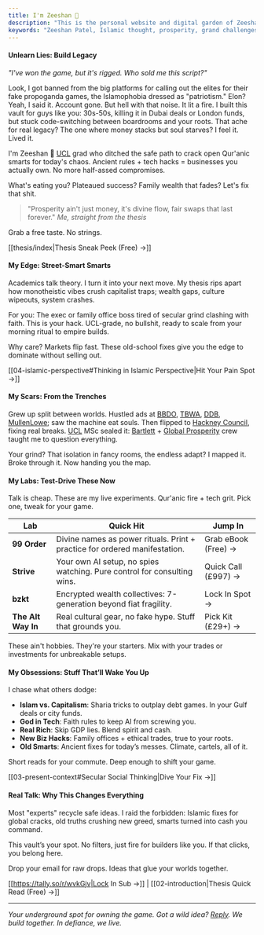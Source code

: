 ```yaml
---
title: I'm Zeeshan 👋
description: "This is the personal website and digital garden of Zeeshan Patel, focusing on Islamic thought, prosperity, and grand challenges."
keywords: "Zeeshan Patel, Islamic thought, prosperity, grand challenges, digital garden, personal website"
---
```


#### Unlearn Lies: Build Legacy
_"I've won the game, but it's rigged. Who sold me this script?"_

Look, I got banned from the big platforms for calling out the elites for their fake propoganda games, the Islamophobia dressed as "patriotism." Elon? Yeah, I said it. Account gone.
But hell with that noise. It lit a fire. I built this vault for guys like you: 30s-50s, killing it in Dubai deals or London funds, but stuck code-switching between boardrooms and your roots. That ache for real legacy? The one where money stacks but soul starves? I feel it. Lived it.

I'm Zeeshan 👋 [UCL](https://x.com/UCL) grad who ditched the safe path to crack open Qur'anic smarts for today's chaos. Ancient rules + tech hacks = businesses you actually own. No more half-assed compromises.

What's eating you? Plateaued success? Family wealth that fades? Let's fix that shit.

> "Prosperity ain't just money, it's divine flow, fair swaps that last forever." _Me, straight from the thesis_

Grab a free taste. No strings.

[[thesis/index|Thesis Sneak Peek (Free) →]]
#### My Edge: Street-Smart Smarts
Academics talk theory. I turn it into your next move. My thesis rips apart how monotheistic vibes crush capitalist traps; wealth gaps, culture wipeouts, system crashes.

For you: The exec or family office boss tired of secular grind clashing with faith. This is your hack. UCL-grade, no bullshit, ready to scale from your morning ritual to empire builds.

Why care? Markets flip fast. These old-school fixes give you the edge to dominate without selling out.

[[04-islamic-perspective#Thinking in Islamic Perspective|Hit Your Pain Spot →]]
#### My Scars: From the Trenches
Grew up split between worlds. Hustled ads at [BBDO](https://www.bbdo.com/), [TBWA](https://www.tbwa.com/), [DDB](https://www.ddb.com/), [MullenLowe](https://www.mullenlowe.com/); saw the machine eat souls. Then flipped to [Hackney Council](https://hackney.gov.uk/), fixing real breaks. 
[UCL](https://x.com/UCL) MSc sealed it: [Bartlett](https://x.com/TheBartlettUCL) + [Global Prosperity](https://x.com/Glo_Pro) crew taught me to question everything.

Your grind? That isolation in fancy rooms, the endless adapt? I mapped it. Broke through it. Now handing you the map.
#### My Labs: Test-Drive These Now
Talk is cheap. These are my live experiments. Qur'anic fire + tech grit. Pick one, tweak for your game.

| Lab                | Quick Hit                                                                  | Jump In             |
| ------------------ | -------------------------------------------------------------------------- | ------------------- |
| **99 Order**       | Divine names as power rituals. Print + practice for ordered manifestation. | Grab eBook (Free) → |
| **Strive**         | Your own AI setup, no spies watching. Pure control for consulting wins.    | Quick Call (£997) → |
| **bzkt**           | Encrypted wealth collectives: 7-generation beyond fiat fragility.          | Lock In Spot →      |
| **The Alt Way In** | Real cultural gear, no fake hype. Stuff that grounds you.                  | Pick Kit (£29+) →   |

These ain't hobbies. They're your starters. Mix with your trades or investments for unbreakable setups.
#### My Obsessions: Stuff That’ll Wake You Up
I chase what others dodge:
- **Islam vs. Capitalism**: Sharia tricks to outplay debt games. In your Gulf deals or city funds.
- **God in Tech**: Faith rules to keep AI from screwing you.
- **Real Rich**: Skip GDP lies. Blend spirit and cash.
- **New Biz Hacks**: Family offices + ethical trades, true to your roots.
- **Old Smarts**: Ancient fixes for today’s messes. Climate, cartels, all of it.

Short reads for your commute. Deep enough to shift your game.

[[03-present-context#Secular Social Thinking|Dive Your Fix →]] 
#### Real Talk: Why This Changes Everything

Most "experts" recycle safe ideas. I raid the forbidden: Islamic fixes for global cracks, old truths crushing new greed, smarts turned into cash you command.

This vault’s your spot. No filters, just fire for builders like you. If that clicks, you belong here.

Drop your email for raw drops. Ideas that glue your worlds together.

[[https://tally.so/r/wvkGjv|Lock In Sub →]] | [[02-introduction|Thesis Quick Read (Free) →]]

---
_Your underground spot for owning the game. Got a wild idea? [Reply](mailto:zeeshan.patel.22@ucl.ac.uk). We build together. In defiance, we live._